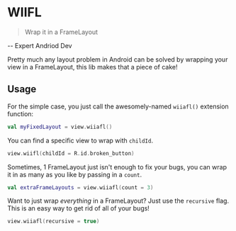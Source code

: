 # WIIFL

> Wrap it in a FrameLayout

-- Expert Andriod Dev

Pretty much any layout problem in Android can be solved by wrapping your view in a FrameLayout, this lib makes that a piece of cake!

## Usage

For the simple case, you just call the awesomely-named `wiiafl()` extension function:
```kotlin
val myFixedLayout = view.wiiafl()
```

You can find a specific view to wrap with `childId`.
```kotlin
view.wiifl(childId = R.id.broken_button)
```

Sometimes, 1 FrameLayout just isn't enough to fix your bugs, you can wrap it in as many as you like by passing in a `count`.

```kotlin
val extraFrameLayouts = view.wiiafl(count = 3)
```

Want to just wrap _everything_ in a FrameLayout? Just use the `recursive` flag. This is an easy way to get rid of all of your bugs!

```kotlin
view.wiiafl(recursive = true)
```
